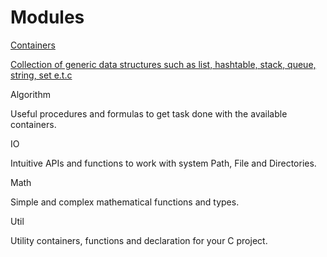 
# Modules

<div class="grid-view">
    <a class="grid-item" href="containers/">
        <i class="fa fa-list"></i>
        <span class="title">Containers</span>
        <p>
            Collection of generic data structures such as list, hashtable, 
            stack, queue, string, set e.t.c
        </p>
    </a>
    <a class="grid-item">
        <i class="fa fa-book"></i>
        <span class="title">Algorithm</span>
        <p>
            Useful procedures and formulas to get task done with the available 
            containers.
        </p>
    </a>
    <a class="grid-item">
        <i class="fa fa-file"></i>
        <span class="title">IO</span>
        <p>
            Intuitive APIs and functions to work with system Path, File and Directories.
        </p>
    </a>
    <a class="grid-item">
        <i class="fas fa-calculator"></i>
        <span class="title">Math</span>
        <p>
            Simple and complex mathematical functions and types.
        </p>
    </a>
    <a class="grid-item">
        <i class="fa fa-cog"></i>
        <span class="title">Util</span>
        <p>
            Utility containers, functions and declaration for your C project.
        </p>
    </a>
</div>
